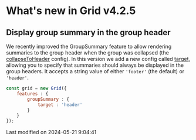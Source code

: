 # What's new in Grid v4.2.5

## Display group summary in the group header

We recently improved the GroupSummary feature to allow rendering summaries to the group header when the group was
collapsed (the [collapseToHeader](#Grid/feature/GroupSummary#config-collapseToHeader) config). In this version we add a 
new config called [target](#Grid/feature/GroupSummary#config-target), allowing you to specify that summaries should 
always be displayed in the group headers. It accepts a string value of either `'footer'` (the default) or `'header'`. 

```javascript
const grid = new Grid({
    features : {
        groupSummary : {
            target : 'header'
        }
    }
});
```

<div class="external-example" data-file="Grid/feature/GroupSummaryTarget.js"></div>


<p class="last-modified">Last modified on 2024-05-21 9:04:41</p>